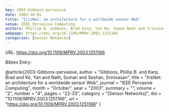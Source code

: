 ```yaml
---
key: 2003-Gibbons-pervasive
date: 2003-10-01
title: "IrisNet: an architecture for a worldwide sensor Web"
venue: IEEE Pervasive Computing
authors: Phillip B. Gibbons, Brad Karp, Yan Ke, Suman Nath and Srinivasan Seshan
webpage: https://doi.org/10.1109/MPRV.2003.1251166
categories: [Sensor Networks]
---
```


URL: https://doi.org/10.1109/MPRV.2003.1251166

Bibtex Entry:

@article{2003-Gibbons-pervasive,
    author = "Gibbons, Phillip B. and Karp, Brad and Ke, Yan and Nath, Suman and Seshan, Srinivasan",
    title = "IrisNet: an architecture for a worldwide sensor Web",
    journal = "IEEE Pervasive Computing",
    month = "October",
    year = "2003",
    summary = "",
    volume = "2",
    number = "4",
    pages = "22-33",
    category = "[Sensor Networks]",
    doi = "10.1109/MPRV.2003.1251166",
    url = "https://doi.org/10.1109/MPRV.2003.1251166"
}

